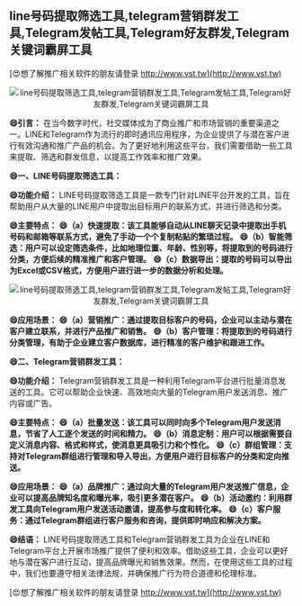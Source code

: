 ## **line号码提取筛选工具,telegram营销群发工具,Telegram发帖工具,Telegram好友群发,Telegram关键词霸屏工具**

[😍想了解推广相关软件的朋友请登录 http://www.vst.tw](http://www.vst.tw)

 <center><img src="https://vst.tw/MP4/tuiguang/png/3.png" alt="line号码提取筛选工具,telegram营销群发工具,Telegram发帖工具,Telegram好友群发,Telegram关键词霸屏工具"></center>

**😄引言：**
在当今数字时代，社交媒体成为了商业推广和市场营销的重要渠道之一。LINE和Telegram作为流行的即时通讯应用程序，为企业提供了与潜在客户进行有效沟通和推广产品的机会。为了更好地利用这些平台，我们需要借助一些工具来提取、筛选和群发信息，以提高工作效率和推广效果。

**😄一、LINE号码提取筛选工具：**

**😄功能介绍：**
LINE号码提取筛选工具是一款专门针对LINE平台开发的工具，旨在帮助用户从大量的LINE用户中提取出目标用户的联系方式，并进行筛选和分类。

**😄主要特点：**
**😄（a）快速提取：该工具能够自动从LINE聊天记录中提取出手机号码和邮箱等联系方式，避免了手动一个个复制粘贴的繁琐过程。**
**😄（b）智能筛选：用户可以设定筛选条件，比如地理位置、年龄、性别等，将提取到的号码进行分类，方便后续的精准推广和客户管理。**
**😄（c）数据导出：提取的号码可以导出为Excel或CSV格式，方便用户进行进一步的数据分析和处理。**

 <center><img src="https://vst.tw/MP4/tuiguang/png/8.png" alt="line号码提取筛选工具,telegram营销群发工具,Telegram发帖工具,Telegram好友群发,Telegram关键词霸屏工具"></center>

**😄应用场景：**
**😄（a）营销推广：通过提取目标客户的号码，企业可以主动与潜在客户建立联系，并进行产品推广和销售。**
**😄（b）客户管理：将提取到的号码进行分类管理，有助于企业建立客户数据库，进行精准的客户维护和跟进工作。**

**😄二、Telegram营销群发工具：**

**😄功能介绍：**
Telegram营销群发工具是一种利用Telegram平台进行批量消息发送的工具。它可以帮助企业快速、高效地向大量的Telegram用户发送消息、推广内容或广告。

**😄主要特点：**
**😄（a）批量发送：该工具可以同时向多个Telegram用户发送消息，节省了人工逐个发送的时间和精力。**
**😄（b）消息定制：用户可以根据需要自定义消息内容、格式和样式，使消息更具吸引力和个性化。**
**😄（c）群组管理：支持对Telegram群组进行管理和导入导出，方便用户进行目标客户的分类和定向推送。**

**😄应用场景：**
**😄（a）品牌推广：通过向大量的Telegram用户发送推广信息，企业可以提高品牌知名度和曝光率，吸引更多潜在客户。**
**😄（b）活动邀约：利用群发工具向Telegram用户发送活动邀请，提高参与度和转化率。**
**😄（c）客户服务：通过Telegram群组进行客户服务和咨询，提供即时响应和解决方案。**

**😄结语：**
LINE号码提取筛选工具和Telegram营销群发工具为企业在LINE和Telegram平台上开展市场推广提供了便利和效率。借助这些工具，企业可以更好地与潜在客户进行互动，提高品牌曝光和销售效果。然而，在使用这些工具的过程中，我们也要遵守相关法律法规，并确保推广行为符合道德和伦理标准。

[😍想了解推广相关软件的朋友请登录 http://www.vst.tw](http://www.vst.tw)



